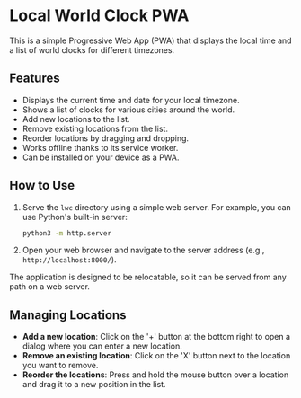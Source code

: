 # Local World Clock PWA

This is a simple Progressive Web App (PWA) that displays the local
time and a list of world clocks for different timezones.

## Features

*   Displays the current time and date for your local timezone.
*   Shows a list of clocks for various cities around the world.
*   Add new locations to the list.
*   Remove existing locations from the list.
*   Reorder locations by dragging and dropping.
*   Works offline thanks to its service worker.
*   Can be installed on your device as a PWA.

## How to Use

1.  Serve the `lwc` directory using a simple web server. For example,
    you can use Python's built-in server:
    ```bash
    python3 -m http.server
    ```
2.  Open your web browser and navigate to the server address (e.g.,
    `http://localhost:8000/`).

The application is designed to be relocatable, so it can be served
from any path on a web server.

## Managing Locations

*   **Add a new location**: Click on the '+' button at the bottom right
    to open a dialog where you can enter a new location.
*   **Remove an existing location**: Click on the 'X' button next to
    the location you want to remove.
*   **Reorder the locations**: Press and hold the mouse button over a
    location and drag it to a new position in the list.
